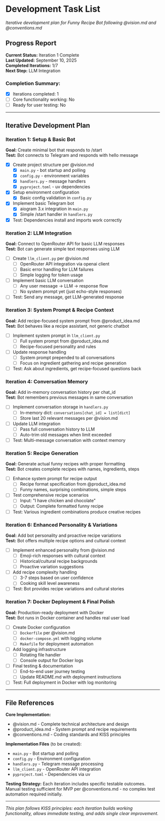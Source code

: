 # Development Task List

*Iterative development plan for Funny Recipe Bot following @vision.md and @conventions.md*

## Progress Report

**Current Status:** Iteration 1 Complete  
**Last Updated:** September 10, 2025  
**Completed Iterations:** 1/7  
**Next Step:** LLM Integration  

### Completion Summary:
- [x] Iterations completed: 1
- [ ] Core functionality working: No
- [ ] Ready for user testing: No

---

## Iterative Development Plan

### Iteration 1: Setup & Basic Bot
**Goal:** Create minimal bot that responds to /start  
**Test:** Bot connects to Telegram and responds with hello message

- [x] Create project structure per @vision.md
  - [x] `main.py` - bot startup and polling
  - [x] `config.py` - environment variables
  - [x] `handlers.py` - message handlers
  - [x] `pyproject.toml` - uv dependencies
- [x] Setup environment configuration
  - [x] Basic config validation in `config.py`
- [x] Implement basic Telegram bot
  - [x] aiogram 3.x integration in `main.py`
  - [x] Simple /start handler in `handlers.py`
- [x] Test: Dependencies install and imports work correctly

### Iteration 2: LLM Integration
**Goal:** Connect to OpenRouter API for basic LLM responses  
**Test:** Bot can generate simple text responses using LLM

- [ ] Create `llm_client.py` per @vision.md
  - [ ] OpenRouter API integration via openai client
  - [ ] Basic error handling for LLM failures
  - [ ] Simple logging for token usage
- [ ] Implement basic LLM conversation
  - [ ] Any user message → LLM → response flow
  - [ ] No system prompt yet (just echo-style responses)
- [ ] Test: Send any message, get LLM-generated response

### Iteration 3: System Prompt & Recipe Context
**Goal:** Add recipe-focused system prompt from @product_idea.md  
**Test:** Bot behaves like a recipe assistant, not generic chatbot

- [ ] Implement system prompt in `llm_client.py`
  - [ ] Full system prompt from @product_idea.md
  - [ ] Recipe-focused personality and rules
- [ ] Update response handling
  - [ ] System prompt prepended to all conversations
  - [ ] Focus on ingredient gathering and recipe generation
- [ ] Test: Ask about ingredients, get recipe-focused questions back

### Iteration 4: Conversation Memory
**Goal:** Add in-memory conversation history per chat_id  
**Test:** Bot remembers previous messages in same conversation

- [ ] Implement conversation storage in `handlers.py`
  - [ ] In-memory dict: `conversations[chat_id] = list[dict]`
  - [ ] Store last 20 relevant messages per @vision.md
- [ ] Update LLM integration
  - [ ] Pass full conversation history to LLM
  - [ ] Auto-trim old messages when limit exceeded
- [ ] Test: Multi-message conversation with context memory

### Iteration 5: Recipe Generation
**Goal:** Generate actual funny recipes with proper formatting  
**Test:** Bot creates complete recipes with names, ingredients, steps

- [ ] Enhance system prompt for recipe output
  - [ ] Recipe format specification from @product_idea.md
  - [ ] Funny names, surprising combinations, simple steps
- [ ] Test comprehensive recipe scenarios
  - [ ] Input: "I have chicken and chocolate"
  - [ ] Output: Complete formatted funny recipe
- [ ] Test: Various ingredient combinations produce creative recipes

### Iteration 6: Enhanced Personality & Variations
**Goal:** Add bot personality and proactive recipe variations  
**Test:** Bot offers multiple recipe options and cultural context

- [ ] Implement enhanced personality from @vision.md
  - [ ] Emoji-rich responses with cultural context
  - [ ] Historical/cultural recipe backgrounds
  - [ ] Proactive variation suggestions
- [ ] Add recipe complexity handling
  - [ ] 3-7 steps based on user confidence
  - [ ] Cooking skill level awareness
- [ ] Test: Bot provides recipe variations and cultural stories

### Iteration 7: Docker Deployment & Final Polish
**Goal:** Production-ready deployment with Docker  
**Test:** Bot runs in Docker container and handles real user load

- [ ] Create Docker configuration
  - [ ] `Dockerfile` per @vision.md
  - [ ] `docker-compose.yml` with logging volume
  - [ ] `Makefile` for deployment automation
- [ ] Add logging infrastructure
  - [ ] Rotating file handler
  - [ ] Console output for Docker logs
- [ ] Final testing & documentation
  - [ ] End-to-end user journey testing
  - [ ] Update README.md with deployment instructions
- [ ] Test: Full deployment in Docker with log monitoring

---

## File References

**Core Implementation:**
- @vision.md - Complete technical architecture and design
- @product_idea.md - System prompt and recipe requirements  
- @conventions.md - Coding standards and KISS principles

**Implementation Files** (to be created):
- `main.py` - Bot startup and polling
- `config.py` - Environment configuration  
- `handlers.py` - Telegram message processing
- `llm_client.py` - OpenRouter API integration
- `pyproject.toml` - Dependencies via uv

**Testing Strategy:**
Each iteration includes specific testable outcomes. Manual testing sufficient for MVP per @conventions.md - no complex test automation required initially.

---

*This plan follows KISS principles: each iteration builds working functionality, allows immediate testing, and adds single clear improvement.*
